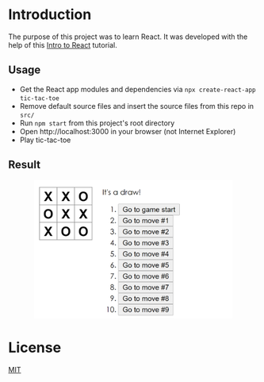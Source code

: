 # Introduction

The purpose of this project was to learn React. It was developed with the help of this [Intro to React](https://reactjs.org/tutorial/tutorial.html) tutorial.

## Usage

- Get the React app modules and dependencies via `npx create-react-app tic-tac-toe`
- Remove default source files and insert the source files from this repo in `src/`
- Run `npm start` from this project's root directory
- Open http://localhost:3000 in your browser (not Internet Explorer)
- Play tic-tac-toe

## Result

<p align="center">
  <img src="screenclip.png"  width="400" >
</p>

# License

[MIT](https://choosealicense.com/licenses/mit/)